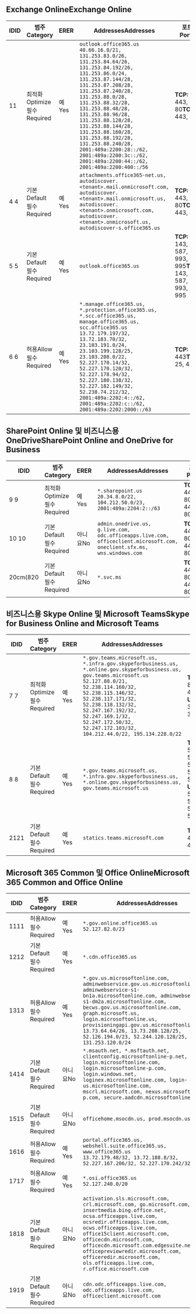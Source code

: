 <!--THIS FILE IS AUTOMATICALLY GENERATED. MANUAL CHANGES WILL BE OVERWRITTEN.-->
<!--Please contact the Office 365 Endpoints team with any questions.-->
<!--USGovGCCHigh endpoints version 2019072900-->
<!--File generated 2019-08-21 08:00:12.4601-->

## <a name="exchange-online"></a><span data-ttu-id="84260-101">Exchange Online</span><span class="sxs-lookup"><span data-stu-id="84260-101">Exchange Online</span></span>

<span data-ttu-id="84260-102">ID</span><span class="sxs-lookup"><span data-stu-id="84260-102">ID</span></span> | <span data-ttu-id="84260-103">범주</span><span class="sxs-lookup"><span data-stu-id="84260-103">Category</span></span> | <span data-ttu-id="84260-104">ER</span><span class="sxs-lookup"><span data-stu-id="84260-104">ER</span></span> | <span data-ttu-id="84260-105">Addresses</span><span class="sxs-lookup"><span data-stu-id="84260-105">Addresses</span></span> | <span data-ttu-id="84260-106">포트</span><span class="sxs-lookup"><span data-stu-id="84260-106">Ports</span></span>
-- | -------------------- | --- | ------------------------------------------------------------------------------------------------------------------------------------------------------------------------------------------------------------------------------------------------------------------------------------------------------------------------------------------------------------------------------------------------------------------------------------------------ | -------------------------------
<span data-ttu-id="84260-107">1</span><span class="sxs-lookup"><span data-stu-id="84260-107">1</span></span> | <span data-ttu-id="84260-108">최적화</span><span class="sxs-lookup"><span data-stu-id="84260-108">Optimize</span></span><BR><span data-ttu-id="84260-109">필수</span><span class="sxs-lookup"><span data-stu-id="84260-109">Required</span></span> | <span data-ttu-id="84260-110">예</span><span class="sxs-lookup"><span data-stu-id="84260-110">Yes</span></span> | `outlook.office365.us`<BR>`40.66.16.0/21, 131.253.83.0/26, 131.253.84.64/26, 131.253.84.192/26, 131.253.86.0/24, 131.253.87.144/28, 131.253.87.208/28, 131.253.87.240/28, 131.253.88.0/28, 131.253.88.32/28, 131.253.88.48/28, 131.253.88.96/28, 131.253.88.128/28, 131.253.88.144/28, 131.253.88.160/28, 131.253.88.192/28, 131.253.88.240/28, 2001:489a:2200:28::/62, 2001:489a:2200:3c::/62, 2001:489a:2200:44::/62, 2001:489a:2200:400::/56` | <span data-ttu-id="84260-111">**TCP:** 443, 80</span><span class="sxs-lookup"><span data-stu-id="84260-111">**TCP:** 443, 80</span></span>
<span data-ttu-id="84260-112">4 </span><span class="sxs-lookup"><span data-stu-id="84260-112">4</span></span> | <span data-ttu-id="84260-113">기본</span><span class="sxs-lookup"><span data-stu-id="84260-113">Default</span></span><BR><span data-ttu-id="84260-114">필수</span><span class="sxs-lookup"><span data-stu-id="84260-114">Required</span></span> | <span data-ttu-id="84260-115">예</span><span class="sxs-lookup"><span data-stu-id="84260-115">Yes</span></span> | `attachments.office365-net.us, autodiscover.<tenant>.mail.onmicrosoft.com, autodiscover.<tenant>.mail.onmicrosoft.us, autodiscover.<tenant>.onmicrosoft.com, autodiscover.<tenant>.onmicrosoft.us, autodiscover-s.office365.us` | <span data-ttu-id="84260-116">**TCP:** 443, 80</span><span class="sxs-lookup"><span data-stu-id="84260-116">**TCP:** 443, 80</span></span>
<span data-ttu-id="84260-117">5 </span><span class="sxs-lookup"><span data-stu-id="84260-117">5</span></span> | <span data-ttu-id="84260-118">기본</span><span class="sxs-lookup"><span data-stu-id="84260-118">Default</span></span><BR><span data-ttu-id="84260-119">필수</span><span class="sxs-lookup"><span data-stu-id="84260-119">Required</span></span> | <span data-ttu-id="84260-120">예</span><span class="sxs-lookup"><span data-stu-id="84260-120">Yes</span></span> | `outlook.office365.us` | <span data-ttu-id="84260-121">**TCP:** 143, 25, 587, 993, 995</span><span class="sxs-lookup"><span data-stu-id="84260-121">**TCP:** 143, 25, 587, 993, 995</span></span>
<span data-ttu-id="84260-122">6 </span><span class="sxs-lookup"><span data-stu-id="84260-122">6</span></span> | <span data-ttu-id="84260-123">허용</span><span class="sxs-lookup"><span data-stu-id="84260-123">Allow</span></span><BR><span data-ttu-id="84260-124">필수</span><span class="sxs-lookup"><span data-stu-id="84260-124">Required</span></span> | <span data-ttu-id="84260-125">예</span><span class="sxs-lookup"><span data-stu-id="84260-125">Yes</span></span> | `*.manage.office365.us, *.protection.office365.us, *.scc.office365.us, manage.office365.us, scc.office365.us`<BR>`13.72.179.197/32, 13.72.183.70/32, 23.103.191.0/24, 23.103.199.128/25, 23.103.208.0/22, 52.227.170.14/32, 52.227.170.120/32, 52.227.178.94/32, 52.227.180.138/32, 52.227.182.149/32, 52.238.74.212/32, 2001:489a:2202:4::/62, 2001:489a:2202:c::/62, 2001:489a:2202:2000::/63` | <span data-ttu-id="84260-126">**TCP:** 25, 443</span><span class="sxs-lookup"><span data-stu-id="84260-126">**TCP:** 25, 443</span></span>

## <a name="sharepoint-online-and-onedrive-for-business"></a><span data-ttu-id="84260-127">SharePoint Online 및 비즈니스용 OneDrive</span><span class="sxs-lookup"><span data-stu-id="84260-127">SharePoint Online and OneDrive for Business</span></span>

<span data-ttu-id="84260-128">ID</span><span class="sxs-lookup"><span data-stu-id="84260-128">ID</span></span> | <span data-ttu-id="84260-129">범주</span><span class="sxs-lookup"><span data-stu-id="84260-129">Category</span></span> | <span data-ttu-id="84260-130">ER</span><span class="sxs-lookup"><span data-stu-id="84260-130">ER</span></span> | <span data-ttu-id="84260-131">Addresses</span><span class="sxs-lookup"><span data-stu-id="84260-131">Addresses</span></span> | <span data-ttu-id="84260-132">포트</span><span class="sxs-lookup"><span data-stu-id="84260-132">Ports</span></span>
-- | -------------------- | --- | ----------------------------------------------------------------------------------------------------------------------- | ----------------
<span data-ttu-id="84260-133">9 </span><span class="sxs-lookup"><span data-stu-id="84260-133">9</span></span> | <span data-ttu-id="84260-134">최적화</span><span class="sxs-lookup"><span data-stu-id="84260-134">Optimize</span></span><BR><span data-ttu-id="84260-135">필수</span><span class="sxs-lookup"><span data-stu-id="84260-135">Required</span></span> | <span data-ttu-id="84260-136">예</span><span class="sxs-lookup"><span data-stu-id="84260-136">Yes</span></span> | `*.sharepoint.us`<BR>`20.34.8.0/22, 104.212.50.0/23, 2001:489a:2204:2::/63` | <span data-ttu-id="84260-137">**TCP:** 443, 80</span><span class="sxs-lookup"><span data-stu-id="84260-137">**TCP:** 443, 80</span></span>
<span data-ttu-id="84260-138">10 </span><span class="sxs-lookup"><span data-stu-id="84260-138">10</span></span> | <span data-ttu-id="84260-139">기본</span><span class="sxs-lookup"><span data-stu-id="84260-139">Default</span></span><BR><span data-ttu-id="84260-140">필수</span><span class="sxs-lookup"><span data-stu-id="84260-140">Required</span></span> | <span data-ttu-id="84260-141">아니요</span><span class="sxs-lookup"><span data-stu-id="84260-141">No</span></span> | `admin.onedrive.us, g.live.com, odc.officeapps.live.com, officeclient.microsoft.com, oneclient.sfx.ms, wns.windows.com` | <span data-ttu-id="84260-142">**TCP:** 443, 80</span><span class="sxs-lookup"><span data-stu-id="84260-142">**TCP:** 443, 80</span></span>
<span data-ttu-id="84260-143">20cm(8</span><span class="sxs-lookup"><span data-stu-id="84260-143">20</span></span> | <span data-ttu-id="84260-144">기본</span><span class="sxs-lookup"><span data-stu-id="84260-144">Default</span></span><BR><span data-ttu-id="84260-145">필수</span><span class="sxs-lookup"><span data-stu-id="84260-145">Required</span></span> | <span data-ttu-id="84260-146">아니요</span><span class="sxs-lookup"><span data-stu-id="84260-146">No</span></span> | `*.svc.ms` | <span data-ttu-id="84260-147">**TCP:** 443, 80</span><span class="sxs-lookup"><span data-stu-id="84260-147">**TCP:** 443, 80</span></span>

## <a name="skype-for-business-online-and-microsoft-teams"></a><span data-ttu-id="84260-148">비즈니스용 Skype Online 및 Microsoft Teams</span><span class="sxs-lookup"><span data-stu-id="84260-148">Skype for Business Online and Microsoft Teams</span></span>

<span data-ttu-id="84260-149">ID</span><span class="sxs-lookup"><span data-stu-id="84260-149">ID</span></span> | <span data-ttu-id="84260-150">범주</span><span class="sxs-lookup"><span data-stu-id="84260-150">Category</span></span> | <span data-ttu-id="84260-151">ER</span><span class="sxs-lookup"><span data-stu-id="84260-151">ER</span></span> | <span data-ttu-id="84260-152">Addresses</span><span class="sxs-lookup"><span data-stu-id="84260-152">Addresses</span></span> | <span data-ttu-id="84260-153">포트</span><span class="sxs-lookup"><span data-stu-id="84260-153">Ports</span></span>
-- | -------------------- | --- | --------------------------------------------------------------------------------------------------------------------------------------------------------------------------------------------------------------------------------------------------------------------------------------------------------------------------------- | --------------------------------------------------
<span data-ttu-id="84260-154">7 </span><span class="sxs-lookup"><span data-stu-id="84260-154">7</span></span> | <span data-ttu-id="84260-155">최적화</span><span class="sxs-lookup"><span data-stu-id="84260-155">Optimize</span></span><BR><span data-ttu-id="84260-156">필수</span><span class="sxs-lookup"><span data-stu-id="84260-156">Required</span></span> | <span data-ttu-id="84260-157">예</span><span class="sxs-lookup"><span data-stu-id="84260-157">Yes</span></span> | `*.gov.teams.microsoft.us, *.infra.gov.skypeforbusiness.us, *.online.gov.skypeforbusiness.us, gov.teams.microsoft.us`<BR>`52.127.88.0/21, 52.238.114.160/32, 52.238.115.146/32, 52.238.117.171/32, 52.238.118.132/32, 52.247.167.192/32, 52.247.169.1/32, 52.247.172.50/32, 52.247.172.103/32, 104.212.44.0/22, 195.134.228.0/22` | <span data-ttu-id="84260-158">**TCP:** 443, 80</span><span class="sxs-lookup"><span data-stu-id="84260-158">**TCP:** 443, 80</span></span><BR><span data-ttu-id="84260-159">**UDP:** 3478</span><span class="sxs-lookup"><span data-stu-id="84260-159">**UDP:** 3478</span></span>
<span data-ttu-id="84260-160">8 </span><span class="sxs-lookup"><span data-stu-id="84260-160">8</span></span> | <span data-ttu-id="84260-161">기본</span><span class="sxs-lookup"><span data-stu-id="84260-161">Default</span></span><BR><span data-ttu-id="84260-162">필수</span><span class="sxs-lookup"><span data-stu-id="84260-162">Required</span></span> | <span data-ttu-id="84260-163">예</span><span class="sxs-lookup"><span data-stu-id="84260-163">Yes</span></span> | `*.gov.teams.microsoft.us, *.infra.gov.skypeforbusiness.us, *.online.gov.skypeforbusiness.us, gov.teams.microsoft.us` | <span data-ttu-id="84260-164">**TCP:** 5061, 50000-59999</span><span class="sxs-lookup"><span data-stu-id="84260-164">**TCP:** 5061, 50000-59999</span></span><BR><span data-ttu-id="84260-165">**UDP:** 50000-59999</span><span class="sxs-lookup"><span data-stu-id="84260-165">**UDP:** 50000-59999</span></span>
<span data-ttu-id="84260-166">21</span><span class="sxs-lookup"><span data-stu-id="84260-166">21</span></span> | <span data-ttu-id="84260-167">기본</span><span class="sxs-lookup"><span data-stu-id="84260-167">Default</span></span><BR><span data-ttu-id="84260-168">필수</span><span class="sxs-lookup"><span data-stu-id="84260-168">Required</span></span> | <span data-ttu-id="84260-169">예</span><span class="sxs-lookup"><span data-stu-id="84260-169">Yes</span></span> | `statics.teams.microsoft.com` | <span data-ttu-id="84260-170">**TCP:** 443</span><span class="sxs-lookup"><span data-stu-id="84260-170">**TCP:** 443</span></span>

## <a name="microsoft-365-common-and-office-online"></a><span data-ttu-id="84260-171">Microsoft 365 Common 및 Office Online</span><span class="sxs-lookup"><span data-stu-id="84260-171">Microsoft 365 Common and Office Online</span></span>

<span data-ttu-id="84260-172">ID</span><span class="sxs-lookup"><span data-stu-id="84260-172">ID</span></span> | <span data-ttu-id="84260-173">범주</span><span class="sxs-lookup"><span data-stu-id="84260-173">Category</span></span> | <span data-ttu-id="84260-174">ER</span><span class="sxs-lookup"><span data-stu-id="84260-174">ER</span></span> | <span data-ttu-id="84260-175">Addresses</span><span class="sxs-lookup"><span data-stu-id="84260-175">Addresses</span></span> | <span data-ttu-id="84260-176">포트</span><span class="sxs-lookup"><span data-stu-id="84260-176">Ports</span></span>
-- | ------------------- | --- | ---------------------------------------------------------------------------------------------------------------------------------------------------------------------------------------------------------------------------------------------------------------------------------------------------------------------------------------------------------------------------------------------- | ----------------
<span data-ttu-id="84260-177">11</span><span class="sxs-lookup"><span data-stu-id="84260-177">11</span></span> | <span data-ttu-id="84260-178">허용</span><span class="sxs-lookup"><span data-stu-id="84260-178">Allow</span></span><BR><span data-ttu-id="84260-179">필수</span><span class="sxs-lookup"><span data-stu-id="84260-179">Required</span></span> | <span data-ttu-id="84260-180">예</span><span class="sxs-lookup"><span data-stu-id="84260-180">Yes</span></span> | `*.gov.online.office365.us`<BR>`52.127.82.0/23` | <span data-ttu-id="84260-181">**TCP:** 443</span><span class="sxs-lookup"><span data-stu-id="84260-181">**TCP:** 443</span></span>
<span data-ttu-id="84260-182">12</span><span class="sxs-lookup"><span data-stu-id="84260-182">12</span></span> | <span data-ttu-id="84260-183">기본</span><span class="sxs-lookup"><span data-stu-id="84260-183">Default</span></span><BR><span data-ttu-id="84260-184">필수</span><span class="sxs-lookup"><span data-stu-id="84260-184">Required</span></span> | <span data-ttu-id="84260-185">예</span><span class="sxs-lookup"><span data-stu-id="84260-185">Yes</span></span> | `*.cdn.office365.us` | <span data-ttu-id="84260-186">**TCP:** 443</span><span class="sxs-lookup"><span data-stu-id="84260-186">**TCP:** 443</span></span>
<span data-ttu-id="84260-187">13</span><span class="sxs-lookup"><span data-stu-id="84260-187">13</span></span> | <span data-ttu-id="84260-188">허용</span><span class="sxs-lookup"><span data-stu-id="84260-188">Allow</span></span><BR><span data-ttu-id="84260-189">필수</span><span class="sxs-lookup"><span data-stu-id="84260-189">Required</span></span> | <span data-ttu-id="84260-190">예</span><span class="sxs-lookup"><span data-stu-id="84260-190">Yes</span></span> | `*.gov.us.microsoftonline.com, adminwebservice.gov.us.microsoftonline.com, adminwebservice-s1-bn1a.microsoftonline.com, adminwebservice-s1-dm2a.microsoftonline.com, becws.gov.us.microsoftonline.com, graph.microsoft.us, login.microsoftonline.us, provisioningapi.gov.us.microsoftonline.com`<BR>`13.73.64.64/26, 13.73.208.128/25, 52.126.194.0/23, 52.244.120.128/25, 131.253.120.0/24` | <span data-ttu-id="84260-191">**TCP:** 443</span><span class="sxs-lookup"><span data-stu-id="84260-191">**TCP:** 443</span></span>
<span data-ttu-id="84260-192">14</span><span class="sxs-lookup"><span data-stu-id="84260-192">14</span></span> | <span data-ttu-id="84260-193">기본</span><span class="sxs-lookup"><span data-stu-id="84260-193">Default</span></span><BR><span data-ttu-id="84260-194">필수</span><span class="sxs-lookup"><span data-stu-id="84260-194">Required</span></span> | <span data-ttu-id="84260-195">아니요</span><span class="sxs-lookup"><span data-stu-id="84260-195">No</span></span> | `*.msauth.net, *.msftauth.net, clientconfig.microsoftonline-p.net, login.microsoftonline.com, login.microsoftonline-p.com, login.windows.net, loginex.microsoftonline.com, login-us.microsoftonline.com, mscrl.microsoft.com, nexus.microsoftonline-p.com, secure.aadcdn.microsoftonline-p.com` | <span data-ttu-id="84260-196">**TCP:** 443</span><span class="sxs-lookup"><span data-stu-id="84260-196">**TCP:** 443</span></span>
<span data-ttu-id="84260-197">15</span><span class="sxs-lookup"><span data-stu-id="84260-197">15</span></span> | <span data-ttu-id="84260-198">기본</span><span class="sxs-lookup"><span data-stu-id="84260-198">Default</span></span><BR><span data-ttu-id="84260-199">필수</span><span class="sxs-lookup"><span data-stu-id="84260-199">Required</span></span> | <span data-ttu-id="84260-200">아니요</span><span class="sxs-lookup"><span data-stu-id="84260-200">No</span></span> | `officehome.msocdn.us, prod.msocdn.us` | <span data-ttu-id="84260-201">**TCP:** 443, 80</span><span class="sxs-lookup"><span data-stu-id="84260-201">**TCP:** 443, 80</span></span>
<span data-ttu-id="84260-202">16</span><span class="sxs-lookup"><span data-stu-id="84260-202">16</span></span> | <span data-ttu-id="84260-203">허용</span><span class="sxs-lookup"><span data-stu-id="84260-203">Allow</span></span><BR><span data-ttu-id="84260-204">필수</span><span class="sxs-lookup"><span data-stu-id="84260-204">Required</span></span> | <span data-ttu-id="84260-205">예</span><span class="sxs-lookup"><span data-stu-id="84260-205">Yes</span></span> | `portal.office365.us, webshell.suite.office365.us, www.office365.us`<BR>`13.72.179.48/32, 13.72.188.8/32, 52.227.167.206/32, 52.227.170.242/32` | <span data-ttu-id="84260-206">**TCP:** 443, 80</span><span class="sxs-lookup"><span data-stu-id="84260-206">**TCP:** 443, 80</span></span>
<span data-ttu-id="84260-207">17</span><span class="sxs-lookup"><span data-stu-id="84260-207">17</span></span> | <span data-ttu-id="84260-208">허용</span><span class="sxs-lookup"><span data-stu-id="84260-208">Allow</span></span><BR><span data-ttu-id="84260-209">필수</span><span class="sxs-lookup"><span data-stu-id="84260-209">Required</span></span> | <span data-ttu-id="84260-210">예</span><span class="sxs-lookup"><span data-stu-id="84260-210">Yes</span></span> | `*.osi.office365.us`<BR>`52.127.240.0/20` | <span data-ttu-id="84260-211">**TCP:** 443</span><span class="sxs-lookup"><span data-stu-id="84260-211">**TCP:** 443</span></span>
<span data-ttu-id="84260-212">18</span><span class="sxs-lookup"><span data-stu-id="84260-212">18</span></span> | <span data-ttu-id="84260-213">기본</span><span class="sxs-lookup"><span data-stu-id="84260-213">Default</span></span><BR><span data-ttu-id="84260-214">필수</span><span class="sxs-lookup"><span data-stu-id="84260-214">Required</span></span> | <span data-ttu-id="84260-215">아니요</span><span class="sxs-lookup"><span data-stu-id="84260-215">No</span></span> | `activation.sls.microsoft.com, crl.microsoft.com, go.microsoft.com, insertmedia.bing.office.net, ocsa.officeapps.live.com, ocsredir.officeapps.live.com, ocws.officeapps.live.com, office15client.microsoft.com, officecdn.microsoft.com, officecdn.microsoft.com.edgesuite.net, officepreviewredir.microsoft.com, officeredir.microsoft.com, ols.officeapps.live.com, r.office.microsoft.com` | <span data-ttu-id="84260-216">**TCP:** 443, 80</span><span class="sxs-lookup"><span data-stu-id="84260-216">**TCP:** 443, 80</span></span>
<span data-ttu-id="84260-217">19</span><span class="sxs-lookup"><span data-stu-id="84260-217">19</span></span> | <span data-ttu-id="84260-218">기본</span><span class="sxs-lookup"><span data-stu-id="84260-218">Default</span></span><BR><span data-ttu-id="84260-219">필수</span><span class="sxs-lookup"><span data-stu-id="84260-219">Required</span></span> | <span data-ttu-id="84260-220">아니요</span><span class="sxs-lookup"><span data-stu-id="84260-220">No</span></span> | `cdn.odc.officeapps.live.com, odc.officeapps.live.com, officeclient.microsoft.com` | <span data-ttu-id="84260-221">**TCP:** 443, 80</span><span class="sxs-lookup"><span data-stu-id="84260-221">**TCP:** 443, 80</span></span>
